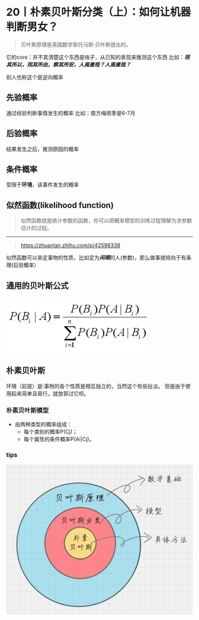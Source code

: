 # 20丨朴素贝叶斯分类（上）：如何让机器判断男女？

>贝叶斯原理是英国数学家托马斯·贝叶斯提出的。

它的core：并不其清楚这个东西是啥子，从已知的表现来推测这个东西
比如：***视其所以，观其所由，察其所安，人焉廋哉？人焉廋哉？***

别人也称这个是逆向概率

## 先验概率
通过经验判断事情发生的概率
    比如：南方梅雨季是6-7月
## 后验概率
结果发生之后，推测原因的概率

## 条件概率
受限于**环境**，该事件发生的概率

## 似然函数(likelihood function)
>似然函数就是统计参数的函数，你可以把概率模型的训练过程理解为求参数估计的过程。
---
>https://zhuanlan.zhihu.com/p/42598338

似然函数可以来定事物的性质，比如定为***闲暇***的人(参数)，那么做事就倾向于有条理(后验概率）

## 通用的贝叶斯公式
![avatar](./../images/beiyesi01.png)

## 朴素贝叶斯

环境（前提）是:事物的各个性质是相互独立的，当然这个有些扯淡。
但是由于使用起来简单且易行，就放郭过它呗。

### 朴素贝叶斯模型
-   由两种类型的概率组成：
    -   每个类别的概率P(Cj)；
    -   每个属性的条件概率P(Ai|Cj)。
### tips
![avatar](./../images/beiyesi02.jpg)